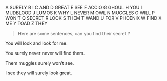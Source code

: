 
A   SURELY
B   I
C 	AND
D	  GREAT
E 	SEE
F 	ACCIO
G 	GHOUL
H 	YOU
I 	MUDBLOOD
J 	LUMOS
K 	WHY
L 	NEVER
M 	OWL
N 	MUGGLES
O 	WILL
P 	WON'T
Q 	SECRET
R 	LOOK
S 	THEM
T 	WAND
U 	FOR
V 	PHOENIX
W	  FIND
X	  ME
Y  	TOAD
Z	  THEY


> Here are some sentences, can you find their secret ?


You will look and look for me.


You surely never never will find them.


Them muggles surely won’t see.


I see they will surely look great.
